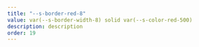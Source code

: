 ```yaml
---
title: "--s-border-red-8"
value: var(--s-border-width-8) solid var(--s-color-red-500)
description: description
order: 19
---
```

